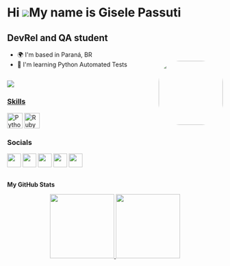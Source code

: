 
Hi ![](https://user-images.githubusercontent.com/18350557/176309783-0785949b-9127-417c-8b55-ab5a4333674e.gif)My name is Gisele Passuti
======================================================================================================================================

DevRel and QA student
---------------------

* 🌍  I'm based in Paraná, BR
* 🧠  I'm learning Python Automated Tests
  <img align="right" width="150" height="150" style="border-style:none;border-radius:50px" src="https://media.giphy.com/media/RiS7sXS1VpuONNqvOt/giphy.gif" /> 

##
 
 <div style="display: inline_block"<br>
   <a href="https://www.twitch.tv/gikapassuti" target="_blank" rel="noreferrer"><img align="center"
src="https://img.shields.io/twitch/status/gikapassuti?style=social" />
 
</div>



### Skills

<div style="display: inline_block"<br>
  <img align="center" src="https://raw.githubusercontent.com/danielcranney/readme-generator/main/public/icons/skills/python-colored.svg" width="36" height="36" alt="Python" /></a>
  <img align="center"  src="https://raw.githubusercontent.com/danielcranney/readme-generator/main/public/icons/skills/ruby-colored.svg" width="36" height="36" alt="Ruby" /></a>
  </div>          
          

### Socials

<p align="left"> <a href="https://www.dev.to/gikapassuti" target="_blank" rel="noreferrer"><img src="https://raw.githubusercontent.com/danielcranney/readme-generator/main/public/icons/socials/devdotto.svg" width="32" height="32" /></a> 
<a href="http://www.instagram.com/gikapassuti" target="_blank" rel="noreferrer"><img src="https://raw.githubusercontent.com/danielcranney/readme-generator/main/public/icons/socials/instagram.svg" width="32" height="32" /></a> 
<a href="https://www.linkedin.com/in//gisele-passuti-barbosa/" target="_blank" rel="noreferrer"><img src="https://raw.githubusercontent.com/danielcranney/readme-generator/main/public/icons/socials/linkedin.svg" width="32" height="32" /></a> 
<a href="https://www.polywork.com/gikatips" target="_blank" rel="noreferrer"><img src="https://raw.githubusercontent.com/danielcranney/readme-generator/main/public/icons/socials/polywork.svg" width="32" height="32" /></a> 
<a href="https://www.twitter.com/gikapassuti" target="_blank" rel="noreferrer"><img src="https://raw.githubusercontent.com/danielcranney/readme-generator/main/public/icons/socials/twitter.svg" width="32" height="32" /></a> </p>

##
<b>My GitHub Stats</b>

<div align="center">
  <a href="https://github.com/giselepassuti">
  <img height="150em" src="https://github-readme-stats.vercel.app/api?username=giselepassuti&show_icons=true&theme=dracula&include_all_commits=true&count_private=true"/>
  <img height="150em" src="https://github-readme-stats.vercel.app/api/top-langs/?username=giselepassuti&layout=compact&langs_count=7&theme=dracula"/>
</div>
